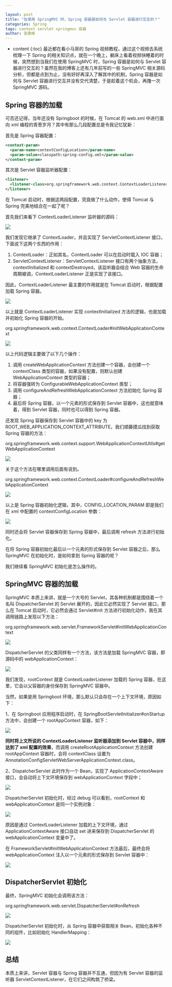```yaml
---

layout: post
title: "在使用 SpringMVC 时，Spring 容器是如何与 Servlet 容器进行交互的？"
categories: Spring
tags: context servlet springmvc 容器
author: 张乘辉
---
```


* content
{:toc}
最近都在看小马哥的 Spring 视频教程，通过这个视频去系统梳理一下 Spring 的相关知识点，就在一个晚上，躺床上看着视频快睡着的时候，突然想到当我们在使用 SpringMVC 时，Spring 容器是如何与 Servlet 容器进行交互的？虽然在我的博客上还有几年前写的一些 SpringMVC 相关源码分析，但都是点到为止，没有好好再深入了解其中的机制，Spring 容器是如何与 Servlet 容器进行交互并没有交代清楚，于是趁着这个机会，再撸一次 SpringMVC 源码。






## Spring 容器的加载

可否还记得，当年还没有 Springboot 的时候，在 Tomcat 的 web.xml 中进行面向 xml 编程的青葱岁月？其中有那么几段配置总是令我记忆犹新：

首先是 Spring 容器配置：

```xml
<context-param>
  <param-name>contextConfigLocation</param-name>
  <param-value>classpath:spring-config.xml</param-value>
</context-param>
```

其次是 Servlet 容器监听器配置：

```xml
<listener>
  <listener-class>org.springframework.web.context.ContextLoaderListener</listener-class>
</listener>
```

在 Tomcat 启动时，根据这两段配置，究竟做了什么动作，使得 Tomcat 与 Spring 完美地结合在一起了呢？

首先我们来看下 ContextLoaderListener 监听器的源码：

![](https://raw.githubusercontent.com/objcoding/md-picture/master/img/20200320205328.png)

我们发现它继承了 ContextLoader，并且实现了 ServletContextListener 接口，下面说下这两个东西的作用：

1. ContextLoader：正如其名，ContextLoader 可以在启动时载入 IOC 容器；
2. ServletContextListener：ServletContextListener 接口有两个抽象方法，contextInitialized 和 contextDestroyed，该监听器会结合 Web 容器的生命周期被调，ContextLoaderListener 正是实现了该接口。

因此，ContextLoaderListener 最主要的作用就是在 Tomcat 启动时，根据配置加载 Spring 容器。

![](https://raw.githubusercontent.com/objcoding/md-picture/master/img/20200320205759.png)

以上就是 ContextLoaderListener 实现 contextInitialized 方法的逻辑，也是加载并初始化 Spring 容器的开始。

org.springframework.web.context.ContextLoader#initWebApplicationContext

![](https://raw.githubusercontent.com/objcoding/md-picture/master/img/20200320210832.png)

以上代码逻辑主要做了以下几个操作：

1. 调用 createWebApplicationContext 方法创建一个容器，会创建一个 contextClass 类型的容器，如果没有配置，则默认创建 WebApplicationContext 类型的容器；
2. 将容器强转为 ConfigurableWebApplicationContext 类型；
3. 调用 configureAndRefreshWebApplicationContext 方法初始化 Spring 容器；
4. 最后将 Spring 容器，以一个元素的形式保存到 Servlet 容器中，这也就意味着，得到 Servlet 容器，同时也可以得到 Spring 容器。

还发现 Spring 容器保存到 Servlet 容器中的 key 为 ROOT_WEB_APPLICATION_CONTEXT_ATTRIBUTE，我们顺藤摸瓜找到获取 Spring 容器的方法：

org.springframework.web.context.support.WebApplicationContextUtils#getWebApplicationContext

![](https://raw.githubusercontent.com/objcoding/md-picture/master/img/20200320220655.png)

关于这个方法在哪里调用后面有说到。

org.springframework.web.context.ContextLoader#configureAndRefreshWebApplicationContext

![](https://raw.githubusercontent.com/objcoding/md-picture/master/img/20200320210900.png)

以上是 Spring 容器初始化逻辑，其中，CONFIG_LOCATION_PARAM 即是我们在 xml 中配置的 contextConfigLocation 参数：

![](https://raw.githubusercontent.com/objcoding/md-picture/master/img/20200320212506.png)

同时还会将 Servlet 容器保存到 Spring 容器中，最后调用 refresh 方法进行初始化。

在将 Spring 容器初始化最后以一个元素的形式保存到 Servlet 容器之后，那么 SpringMVC 在初始化时，是如何拿到 Spring 容器的呢？

我们继续看 SpringMVC 初始化是怎么操作的。



## SpringMVC 容器的加载

SpringMVC 本质上来讲，就是一个大号的 Servlet，其各种机制都是围绕着一个名叫 DispatcherServlet 的 Servlet 展开的，因此它必然实现了 Servlet 接口，那么在 Tomcat 启动时，它必然会通过 Servlet#init 方法进行初始化动作，我在其调用链路上发现以下方法：

org.springframework.web.servlet.FrameworkServlet#initWebApplicationContext

![](https://raw.githubusercontent.com/objcoding/md-picture/master/img/20200320220032.png)

DispatcherServlet 的父类同样有一个方法，该方法是加载 SpringMVC 容器，即源码中的 webApplicationContext：

![](https://raw.githubusercontent.com/objcoding/md-picture/master/img/20200320221939.png)

我们发现，rootContext 就是 ContextLoaderListener 加载的 Spring 容器，在这里，它会以父容器的身份保存到 SpringMVC 容器中。

当然，如果是用 Springboot 环境，那么默认只会存在一个上下文环境，原因如下：

1、在 Springboot 应用程序启动时，在 SpringBootServletInitializer#onStartup 方法中，会创建一个 rootAppContext 容器，如下：

![](https://raw.githubusercontent.com/objcoding/md-picture/master/img/20200320235338.png)

**同时将上文所说的 ContextLoaderListener 监听器添加到 Servlet 容器中，同样达到了 xml 配置的效果**，而调用 createRootApplicationContext 方法创建 rootAppContext 容器时，会将 contextClass 设置为 AnnotationConfigServletWebServerApplicationContext.class。

2、DispatcherServlet 此时作为一个 Bean，实现了 ApplicationContextAware 接口，会自动将上下文环境保存到 webApplicationContext 字段中；

![](https://raw.githubusercontent.com/objcoding/md-picture/master/img/20200320233807.png)

DispatcherServlet 初始化时，经过 debug 可以看到，rootContext 和 webApplicationContext 是同一个实例对象：

![](https://raw.githubusercontent.com/objcoding/md-picture/master/img/20200320231335.png)

原因是通过 ContextLoaderListener 加载的上下文环境，通过 ApplicationContextAware 接口自动 set 进来保存到 DispatcherServlet 的 webApplicationContext 变量中了。

在 FrameworkServlet#initWebApplicationContext 方法最后，最终会将 webApplicationContext 注入以一个元素的形式保存到 Servlet 容器中：

![](https://raw.githubusercontent.com/objcoding/md-picture/master/img/20200320234137.png)



## DispatcherServlet 初始化

最终，SpringMVC 初始化会调用该方法：

org.springframework.web.servlet.DispatcherServlet#onRefresh

![](https://raw.githubusercontent.com/objcoding/md-picture/master/img/20200321000909.png)

DispatcherServlet 初始化时，从 Spring 容器中获取相关 Bean，初始化各种不同的组件，比如初始化 HandlerMapping：

![](https://raw.githubusercontent.com/objcoding/md-picture/master/img/20200321001725.png)



## 总结

本质上来讲，Servlet 容器与 Spring 容器并不互通，但因为有 Servlet 容器的监听器 ServletContextListener，在它们之间构筑了桥梁。